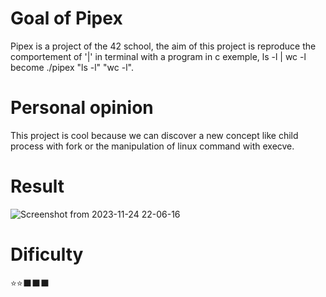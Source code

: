 # Goal of Pipex

Pipex is a project of the 42 school, the aim of this project is reproduce the comportement of '|' in terminal with a program in c exemple, ls -l | wc -l become ./pipex "ls -l" "wc -l".

# Personal opinion

This project is cool because we can discover a new concept like child process with fork or the manipulation of linux command with execve.

# Result

![Screenshot from 2023-11-24 22-06-16](https://github.com/mamaPvP/Pipex/assets/105978556/06b7abf6-a87d-49f2-afdb-ee3460e9fa1b)

# Dificulty

⭐️⭐️⬛️⬛️⬛️
